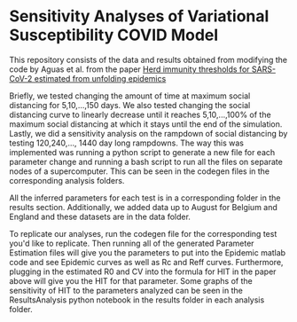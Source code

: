 # Sensitivity Analyses of Variational Susceptibility COVID Model

This repository consists of the data and results obtained from modifying the code by Aguas et al. from the paper [Herd immunity thresholds for SARS-CoV-2 estimated from unfolding epidemics](https://www.medrxiv.org/content/10.1101/2020.07.23.20160762v2.full.pdf) 
 
Briefly, we tested changing the amount of time at maximum social distancing for 5,10,...,150 days. We also tested changing the social distancing curve to linearly decrease until it reaches 5,10,...,100% of the maximum social distancing at which it stays until the end of the simulation. Lastly, we did a sensitivity analysis on the rampdown of social distancing by testing 120,240,..., 1440 day long rampdowns. The way this was implemented was running a python script to generate a new file for each parameter change and running a bash script to run all the files on separate nodes of a supercomputer. This can be seen in the codegen files in the corresponding analysis folders.

All the inferred parameters for each test is in a corresponding folder in the results section. Additionally, we added data up to August for Belgium and England and these datasets are in the data folder.

To replicate our analyses, run the codegen file for the corresponding test you'd like to replicate. Then running all of the generated Parameter Estimation files will give you the parameters to put into the Epidemic matlab code and see Epidemic curves as well as Rc and Reff curves. Furthermore, plugging in the estimated R0 and CV into the formula for HIT in the paper above will give you the HIT for that parameter. Some graphs of the sensitivity of HIT to the parameters analyzed can be seen in the ResultsAnalysis python notebook in the results folder in each analysis folder.
